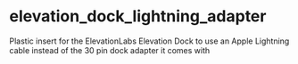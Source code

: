 elevation_dock_lightning_adapter
================================

Plastic insert for the ElevationLabs Elevation Dock to use an Apple Lightning cable instead of the 30 pin dock adapter it comes with
